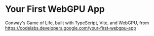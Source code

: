 # Your First WebGPU App

Conway's Game of Life, built with TypeScript, Vite, and WebGPU, from https://codelabs.developers.google.com/your-first-webgpu-app
